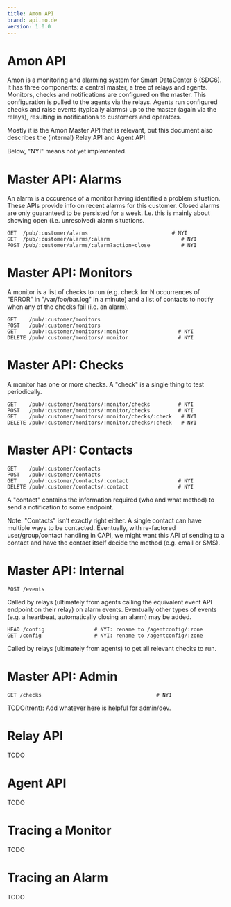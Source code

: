 ```yaml
---
title: Amon API
brand: api.no.de
version: 1.0.0
---
```


# Amon API

Amon is a monitoring and alarming system for Smart DataCenter 6 (SDC6).
It has three components: a central master, a tree of relays and agents.
Monitors, checks and notifications are configured on the master. This
configuration is pulled to the agents via the relays. Agents run
configured checks and raise events (typically alarms) up to the master
(again via the relays), resulting in notifications to customers and
operators.

Mostly it is the Amon Master API that is relevant, but this document also
describes the (internal) Relay API and Agent API.

Below, "NYI" means not yet implemented.


# Master API: Alarms

An alarm is a occurence of a monitor having identified a problem situation.
These APIs provide info on recent alarms for this customer. Closed alarms are
only guaranteed to be persisted for a week. I.e. this is mainly about showing
open (i.e. unresolved) alarm situations.

    GET  /pub/:customer/alarms                           # NYI
    GET  /pub/:customer/alarms/:alarm                       # NYI
    POST /pub/:customer/alarms/:alarm?action=close          # NYI



# Master API: Monitors

A monitor is a list of checks to run (e.g. check for N occurrences of "ERROR"
in "/var/foo/bar.log" in a minute) and a list of contacts to notify when
any of the checks fail (i.e. an alarm).

    GET    /pub/:customer/monitors
    POST   /pub/:customer/monitors
    GET    /pub/:customer/monitors/:monitor                # NYI
    DELETE /pub/:customer/monitors/:monitor                # NYI



# Master API: Checks

A monitor has one or more checks. A "check" is a single thing to test
periodically.

    GET    /pub/:customer/monitors/:monitor/checks         # NYI
    POST   /pub/:customer/monitors/:monitor/checks         # NYI
    GET    /pub/:customer/monitors/:monitor/checks/:check   # NYI
    DELETE /pub/:customer/monitors/:monitor/checks/:check   # NYI

# Master API: Contacts

    GET    /pub/:customer/contacts
    POST   /pub/:customer/contacts
    GET    /pub/:customer/contacts/:contact                # NYI
    DELETE /pub/:customer/contacts/:contact                # NYI

A "contact" contains the information required (who and what method) to send a
notification to some endpoint.

Note: "Contacts" isn't exactly right either. A single contact can have
multiple ways to be contacted. Eventually, with re-factored
user/group/contact handling in CAPI, we might want this API of sending to a
contact and have the contact itself decide the method (e.g. email or SMS).


# Master API: Internal

    POST /events

Called by relays (ultimately from agents calling the equivalent event
API endpoint on their relay) on alarm events. Eventually other types of
events (e.g. a heartbeat, automatically closing an alarm) may be added.

    HEAD /config                # NYI: rename to /agentconfig/:zone
    GET /config                 # NYI: rename to /agentconfig/:zone

Called by relays (ultimately from agents) to get all relevant checks to
run.


# Master API: Admin

    GET /checks                                     # NYI

TODO(trent): Add whatever here is helpful for admin/dev.


# Relay API

TODO

# Agent API

TODO


# Tracing a Monitor

TODO

# Tracing an Alarm

TODO

